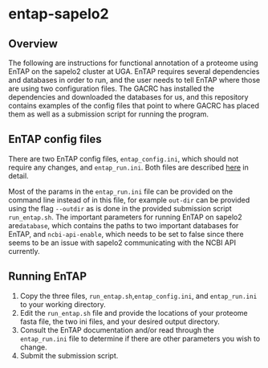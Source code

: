 # entap-sapelo2

## Overview

The following are instructions for functional annotation of a proteome using EnTAP on the sapelo2 cluster at UGA. EnTAP requires several dependencies and databases in order to run, and the user needs to tell EnTAP where those are using two configuration files. The GACRC has installed the dependencies and downloaded the databases for us, and this repository contains examples of the config files that point to where GACRC has placed them as well as a submission script for running the program.

## EnTAP config files

There are two EnTAP config files, `entap_config.ini`, which should not require any changes, and `entap_run.ini`. Both files are described [here](https://entap.readthedocs.io/en/latest/Getting_Started/ini_files.html) in detail.

Most of the params in the `entap_run.ini` file can be provided on the command line instead of in this file, for example ``out-dir`` can be provided using the flag ``--outdir`` as is done in the provided submission script ``run_entap.sh``. The important parameters for running EnTAP on sapelo2 are``database``, which contains the paths to two important databases for EnTAP, and ``ncbi-api-enable``, which needs to be set to false since there seems to be an issue with sapelo2 communicating with the NCBI API currently.

## Running EnTAP

1. Copy the three files, ``run_entap.sh``,`entap_config.ini`, and `entap_run.ini` to your working directory.
2. Edit the ``run_entap.sh`` file and provide the locations of your proteome fasta file, the two ini files, and your desired output directory.
3. Consult the EnTAP documentation and/or read through the ``entap_run.ini`` file to determine if there are other parameters you wish to change.
4. Submit the submission script.
